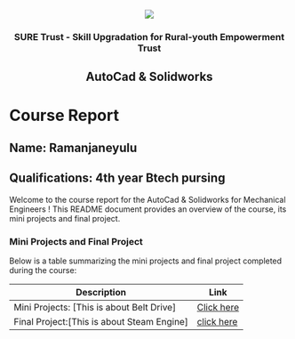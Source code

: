 <!-- PROJECT LOGO -->
<br />

<div align="center">
   <img src='https://user-images.githubusercontent.com/73131499/166115643-d3187f47-d38f-41b2-ae42-5ecbbc60de14.png' />


<h3 align="center">SURE Trust - Skill Upgradation for Rural-youth Empowerment Trust</h3>
  <h2> AutoCad & Solidworks </h2>
</div>

# Course Report

## Name: Ramanjaneyulu

## Qualifications: 4th year Btech pursing 

Welcome to the course report for the AutoCad & Solidworks for Mechanical Engineers ! This README document provides an overview of the course, its mini projects and final project.

### Mini Projects and Final Project

Below is a table summarizing the mini projects and final project completed during the course:

| Description                               | Link                                    |
|-------------------------------------------|-----------------------------------------|
| Mini Projects: [This is about Belt Drive] |[Click here](https://github.com/sure-trust/G4_Autocad/tree/main/Mini%20Projects/Ramanjaneyulu)                         |
| Final Project:[This is about Steam Engine]|[click here](https://github.com/sure-trust/G4_Autocad/tree/main/Final%20Capstone%20Project/Ramanjaneyulu/major)               |